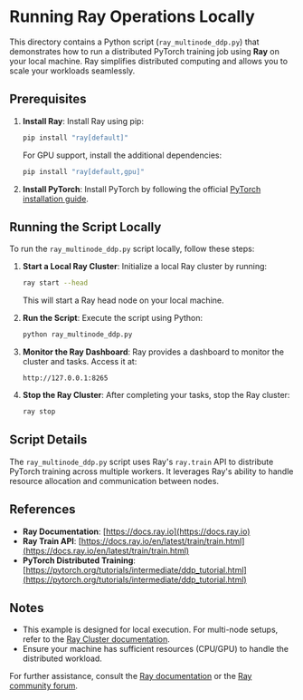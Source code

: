 # Running Ray Operations Locally

This directory contains a Python script (`ray_multinode_ddp.py`) that demonstrates how to run a distributed PyTorch training job using **Ray** on your local machine. Ray simplifies distributed computing and allows you to scale your workloads seamlessly.

## Prerequisites

1. **Install Ray**:
   Install Ray using pip:
   ```bash
   pip install "ray[default]"
   ```
   For GPU support, install the additional dependencies:
   ```bash
   pip install "ray[default,gpu]"
   ```

2. **Install PyTorch**:
   Install PyTorch by following the official [PyTorch installation guide](https://pytorch.org/get-started/locally/).

## Running the Script Locally

To run the `ray_multinode_ddp.py` script locally, follow these steps:

1. **Start a Local Ray Cluster**:
   Initialize a local Ray cluster by running:
   ```bash
   ray start --head
   ```
   This will start a Ray head node on your local machine.

2. **Run the Script**:
   Execute the script using Python:
   ```bash
   python ray_multinode_ddp.py
   ```

3. **Monitor the Ray Dashboard**:
   Ray provides a dashboard to monitor the cluster and tasks. Access it at:
   ```
   http://127.0.0.1:8265
   ```

4. **Stop the Ray Cluster**:
   After completing your tasks, stop the Ray cluster:
   ```bash
   ray stop
   ```

## Script Details

The `ray_multinode_ddp.py` script uses Ray's `ray.train` API to distribute PyTorch training across multiple workers. It leverages Ray's ability to handle resource allocation and communication between nodes.

## References

- **Ray Documentation**: [https://docs.ray.io](https://docs.ray.io)
- **Ray Train API**: [https://docs.ray.io/en/latest/train/train.html](https://docs.ray.io/en/latest/train/train.html)
- **PyTorch Distributed Training**: [https://pytorch.org/tutorials/intermediate/ddp_tutorial.html](https://pytorch.org/tutorials/intermediate/ddp_tutorial.html)

## Notes

- This example is designed for local execution. For multi-node setups, refer to the [Ray Cluster documentation](https://docs.ray.io/en/latest/cluster/index.html).
- Ensure your machine has sufficient resources (CPU/GPU) to handle the distributed workload.

For further assistance, consult the [Ray documentation](https://docs.ray.io) or the [Ray community forum](https://discuss.ray.io/).